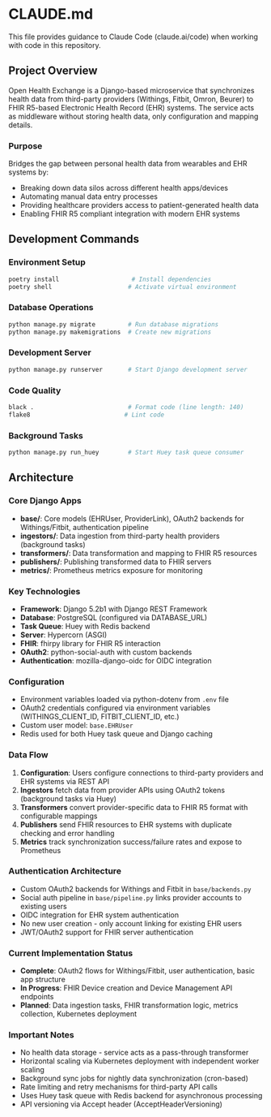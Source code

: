 # CLAUDE.md

This file provides guidance to Claude Code (claude.ai/code) when working with code in this repository.

## Project Overview

Open Health Exchange is a Django-based microservice that synchronizes health data from third-party providers (Withings, Fitbit, Omron, Beurer) to FHIR R5-based Electronic Health Record (EHR) systems. The service acts as middleware without storing health data, only configuration and mapping details.

### Purpose
Bridges the gap between personal health data from wearables and EHR systems by:
- Breaking down data silos across different health apps/devices
- Automating manual data entry processes
- Providing healthcare providers access to patient-generated health data
- Enabling FHIR R5 compliant integration with modern EHR systems

## Development Commands

### Environment Setup
```bash
poetry install                    # Install dependencies
poetry shell                     # Activate virtual environment
```

### Database Operations
```bash
python manage.py migrate         # Run database migrations
python manage.py makemigrations  # Create new migrations
```

### Development Server
```bash
python manage.py runserver       # Start Django development server
```

### Code Quality
```bash
black .                          # Format code (line length: 140)
flake8                          # Lint code
```

### Background Tasks
```bash
python manage.py run_huey        # Start Huey task queue consumer
```

## Architecture

### Core Django Apps
- **base/**: Core models (EHRUser, ProviderLink), OAuth2 backends for Withings/Fitbit, authentication pipeline
- **ingestors/**: Data ingestion from third-party health providers (background tasks)
- **transformers/**: Data transformation and mapping to FHIR R5 resources
- **publishers/**: Publishing transformed data to FHIR servers
- **metrics/**: Prometheus metrics exposure for monitoring

### Key Technologies
- **Framework**: Django 5.2b1 with Django REST Framework
- **Database**: PostgreSQL (configured via DATABASE_URL)
- **Task Queue**: Huey with Redis backend
- **Server**: Hypercorn (ASGI)
- **FHIR**: fhirpy library for FHIR R5 interaction
- **OAuth2**: python-social-auth with custom backends
- **Authentication**: mozilla-django-oidc for OIDC integration

### Configuration
- Environment variables loaded via python-dotenv from `.env` file
- OAuth2 credentials configured via environment variables (WITHINGS_CLIENT_ID, FITBIT_CLIENT_ID, etc.)
- Custom user model: `base.EHRUser`
- Redis used for both Huey task queue and Django caching

### Data Flow
1. **Configuration**: Users configure connections to third-party providers and EHR systems via REST API
2. **Ingestors** fetch data from provider APIs using OAuth2 tokens (background tasks via Huey)
3. **Transformers** convert provider-specific data to FHIR R5 format with configurable mappings
4. **Publishers** send FHIR resources to EHR systems with duplicate checking and error handling
5. **Metrics** track synchronization success/failure rates and expose to Prometheus

### Authentication Architecture
- Custom OAuth2 backends for Withings and Fitbit in `base/backends.py`
- Social auth pipeline in `base/pipeline.py` links provider accounts to existing users
- OIDC integration for EHR system authentication
- No new user creation - only account linking for existing EHR users
- JWT/OAuth2 support for FHIR server authentication

### Current Implementation Status
- **Complete**: OAuth2 flows for Withings/Fitbit, user authentication, basic app structure
- **In Progress**: FHIR Device creation and Device Management API endpoints
- **Planned**: Data ingestion tasks, FHIR transformation logic, metrics collection, Kubernetes deployment

### Important Notes
- No health data storage - service acts as a pass-through transformer
- Horizontal scaling via Kubernetes deployment with independent worker scaling
- Background sync jobs for nightly data synchronization (cron-based)
- Rate limiting and retry mechanisms for third-party API calls
- Uses Huey task queue with Redis backend for asynchronous processing
- API versioning via Accept header (AcceptHeaderVersioning)